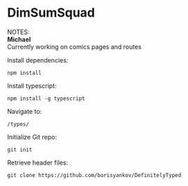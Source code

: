 # DimSumSquad

NOTES:<br>
<b>Michael</b><br>
Currently working on comics pages and routes
<br>

Install dependencies:
```
npm install
```

Install typescript:
```
npm install -g typescript
```

Navigate to:
```
/types/
```

Initialize Git repo:
```
git init
```

Retrieve header files:
```
git clone https://github.com/borisyankov/DefinitelyTyped
```
